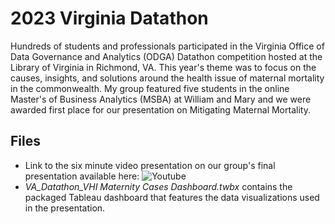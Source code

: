 
# 2023 Virginia Datathon

Hundreds of students and professionals participated in the Virginia Office of Data Governance and Analytics (ODGA) Datathon competition hosted at the Library of Virginia in Richmond, VA. This year's theme was to focus on the causes, insights, and solutions around the health issue of maternal mortality in the commonwealth. My group featured five students in the online Master's of Business Analytics (MSBA) at William and Mary and we were awarded first place for our presentation on Mitigating Maternal Mortality.

## Files

- Link to the six minute video presentation on our group's final presentation available here: ![Youtube](https://www.youtube.com/watch?v=RrhbYf382qE)
- *VA_Datathon_VHI Maternity Cases Dashboard.twbx* contains the packaged Tableau dashboard that features the data visualizations used in the presentation.

